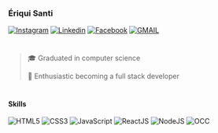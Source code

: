 ### Ériqui Santi

[![Instagram](https://img.shields.io/badge/Instagram-3399FF?style=for-the-badge&logo=instagram&logoColor=white)](https://www.instagram.com/eriquisanti/)
[![Linkedin](https://img.shields.io/badge/LinkedIn-3399FF?style=for-the-badge&logo=linkedin&logoColor=white)](https://www.linkedin.com/in/%C3%A9riqui-santi-ab8522213/)
[![Facebook](https://img.shields.io/badge/Facebook-3399FF?style=for-the-badge&logo=facebook&logoColor=white)](https://www.facebook.com/eriquisanti)
[![GMAIL](https://img.shields.io/badge/Gmail-3399FF?style=for-the-badge&logo=gmail&logoColor=white)](mailto:eriquisanti@gmail.com)

#

> 🎓 Graduated in computer science
>
> 💞 Enthusiastic becoming a full stack developer

#

#### Skills

![HTML5](https://img.shields.io/badge/HTML5-3399FF?style=for-the-badge&logo=html5&logoColor=white)
![CSS3](https://img.shields.io/badge/CSS3-3399FF?style=for-the-badge&logo=css3&logoColor=white)
![JavaScript](https://img.shields.io/badge/JavaScript-3399FF?style=for-the-badge&logo=javascript&logoColor=white)
![ReactJS](https://img.shields.io/badge/React-3399FF?style=for-the-badge&logo=react&logoColor=white)
![NodeJS](https://img.shields.io/badge/Node.js-3399FF?style=for-the-badge&logo=node.js&logoColor=white)
![OCC](https://img.shields.io/badge/Oracle_Commerce_Cloud-3399FF?style=for-the-badge&logo=Oracle&logoColor=white)
<!--![Python](https://img.shields.io/badge/Python-3776AB?style=for-the-badge&logo=python&logoColor=white)-->

<!--
![Anurag's GitHub stats](https://github-readme-stats.vercel.app/api?username=eriquisanti&show_icons=true&title_color=white&text_color=white&icon_color=white)
[![Top Langs](https://github-readme-stats.vercel.app/api/top-langs/?username=eriquisanti&layout=compact&theme=dracula)](https://github.com/anuraghazra/github-readme-stats)
-->
